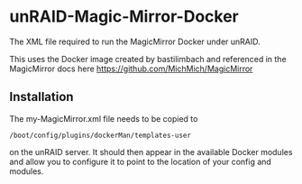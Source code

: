 # unRAID-Magic-Mirror-Docker
The XML file required to run the MagicMirror Docker under unRAID.

This uses the Docker image created by bastilimbach and referenced in the MagicMirror docs here https://github.com/MichMich/MagicMirror


## Installation
The my-MagicMirror.xml file needs to be copied to

```
/boot/config/plugins/dockerMan/templates-user
```

on the unRAID server. It should then appear in the available Docker modules and allow you to configure it to point to the location of your config and modules.
